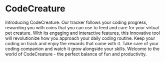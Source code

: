 # CodeCreature
Introducing CodeCreature. Our tracker follows your coding progress, rewarding you with coins that you can use to feed and care for your virtual pet creature. With its engaging and interactive features, this innovative tool will revolutionize how you approach your daily coding routine. Keep your coding on track and enjoy the rewards that come with it. Take care of your coding companion and watch it grow alongside your skills. Welcome to the world of CodeCreature - the perfect balance of fun and productivity.
